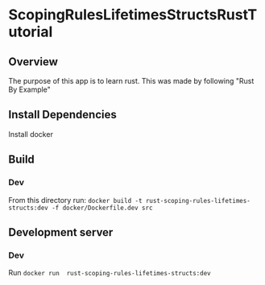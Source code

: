 # ScopingRulesLifetimesStructsRustTutorial

## Overview
The purpose of this app is to learn rust. This was made by following "Rust By Example"

## Install Dependencies
Install docker

## Build
### Dev
From this directory run: `docker build -t rust-scoping-rules-lifetimes-structs:dev -f docker/Dockerfile.dev src`

## Development server
### Dev
Run `docker run  rust-scoping-rules-lifetimes-structs:dev`